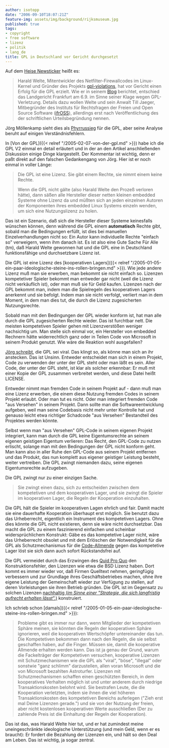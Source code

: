 ```yaml
---
author: isotopp
date: "2006-09-10T18:07:21Z"
feature-img: assets/img/background/rijksmuseum.jpg
published: true
tags:
- copyright
- free software
- lizenz
- politik
- lang_de
title: GPL in Deutschland vor Gericht durchgesetzt
---
```

Auf dem
[Heise Newsticker](http://www.heise.de/newsticker/meldung/77951) heißt es: 

>  Harald Welte, Mitentwickler des Netfilter-Firewallcodes im Linux-Kernel
> und Gründer des Projekts [gpl-violations](http://www.gpl-violations.org),
> hat vor Gericht einen Erfolg für die GPL erzielt. Wie er in seinem
> [Blog](http://gnumonks.org/~laforge/weblog/2006/09/07/#20060907-victory)
> berichtet, entschied das Landgericht Frankfurt am 6.9. im Sinne seiner
> Klage wegen GPL-Verletzung. Details dazu wollen Welte und sein Anwalt Till
> Jaeger, Mitbegründer des Instituts für Rechtsfragen der Freien und Open
> Source Software ([ifrOSS](http://www.ifross.org/)), allerdings erst nach
> Veröffentlichung des der schriftlichen Urteilsbegründung nennen.

Jörg Möllenkamp sieht dies als 
[Phyrrussieg](http://www.c0t0d0s0.org/index.php?url=archives/1989-GPL-vor-Gericht-durchgesetzt.html)
für die GPL, aber seine Analyse beruht auf einigen Verständnisfehlern.

In [Von der GPL]({{< relref "/2005-02-07-von-der-gpl.md" >}}) habe ich die
GPL V2 einmal en detail erläutert und in der an den Artikel anschließenden
Diskussion einige Dinge klargestellt. Der Kommentar ist wichtig, denn er
paßt direkt auf den falschen Gedankengang von Jörg. Hier ist er noch einmal
in voller Länge:

> Die GPL ist eine Lizenz. Sie gibt einem Rechte, sie nimmt einem keine Rechte.
> 
> Wenn die GPL nicht gälte (also Harald Welte den Prozeß verloren hätte), dann
> säßen alle Hersteller dieser netten kleinen embedded Systeme ohne Lizenz da
> und müßten sich an jeden einzelnen Autoren der Komponenten ihres embedded
> Linux Systems einzeln wenden, um sich eine Nutzungslizenz zu holen.

Das ist ein Szenario, daß sich die Hersteller dieser Systeme keinesfalls
wünschen können, denn während die GPL einem **automatisch** Rechte gibt,
sobald man die Bedingungen erfüllt, ist dies bei manuellen
Einzelverhandlungen nicht so: Ein Autor kann individuelle Rechte "einfach
so" verweigern, wenn ihm danach ist. Es ist also eine Gute Sache Für Alle
(tm), daß Harald Welte gewonnen hat und die GPL eine in Deutschland
funktionsfähige und durchsetzbare Lizenz ist.

Die GPL ist eine Lizenz des 
[kooperativen Lagers]({{< relref "/2005-01-05-ein-paar-ideologische-steine-ins-rollen-bringen.md" >}}). 
Wie jede andere Lizenz muß man sie erwerben, man bekommt sie nicht einfach
so. Lizenzen kompetetiver Spieler bekommt man entweder gar nicht (weil die
Lizenz nicht verkäuflich ist), oder man muß sie für Geld kaufen. Lizenzen
nach der GPL bekommt man, indem man die Spielregeln des kooperativen Lagers
anerkennt und sie befolgt. Indem man sie nicht verfolgt, verliert man in dem
Moment, in dem man dies tut, die durch die Lizenz zugesicherten
Nutzungsrechte.

Sobald man mit den Bedingungen der GPL wieder konform ist, hat man alle
durch die GPL zugesicherten Rechte wieder. Das ist furchtbar nett. Die
meisten kompetetiven Spieler gehen mit Lizenzverstößen weniger nachsichtig
um. Man stelle sich einmal vor, ein Hersteller von embedded Rechnern hätte
widerrechtlich ganz oder in Teilen Code von Microsoft in seinem Produkt
genutzt. Wie wäre die Reaktion wohl ausgefallen?

[Jörg schreibt](http://www.c0t0d0s0.org/index.php?url=archives/1989-GPL-vor-Gericht-durchgesetzt.html),
die GPL sei viral. Das klingt so, als könne man sich an ihr anstecken. Das
ist Unsinn. Entweder entscheidet man sich in einem Projekt, Code zu
verwenden der unter der GPL steht oder man läßt es sein. Aller Code, der
unter der GPL steht, ist klar als solcher erkennbar: Er muß mit einer Kopie
der GPL zusammen verbreitet werden, und diese Datei heißt LICENSE.

Entweder nimmt man fremden Code in seinem Projekt auf - dann muß man eine
Lizenz erwerben, die einem diese Nutzung fremden Codes in seinem Projekt
erlaubt. Oder man tut es nicht. Oder man integriert fremden Code "aus
Versehen" in seinem Projekt. Dann sollte man die Softwareentwicklung
aufgeben, weil man seine Codebasis nicht mehr unter Kontrolle hat und
genauso leicht etwa richtiger Schadcode "aus Versehen" Bestandteil des
Projektes werden könnte.

Selbst wenn man "aus Versehen" GPL-Code in seinem eigenen Projekt
integriert, kann man durch die GPL keine Eigentumsrechte an seinem eigenen
geistigen Eigentum verlieren: Das Recht, den GPL-Code zu nutzen erlischt,
solange man mit den Bedingungen der GPL nicht konform geht. Man kann also in
aller Ruhe den GPL-Code aus seinem Projekt entfernen und das Produkt, das
nun komplett aus eigener geistiger Leistung besteht, weiter vertreiben. Die
GPL zwingt niemanden dazu, seine eigenen Eigentumsrechte aufzugeben.

Die GPL zwingt nur zu einer einzigen Sache.  

> Sie zwingt einen dazu, sich zu entscheiden zwischen dem kompetetiven und
> dem kooperativen Lager, und sie zwingt die Spieler im kooperativen Lager,
> die Regeln der Kooperation einzuhalten.

Die GPL hält die Spieler im kooperativen Lagen ehrlich und fair. Damit macht
sie eine dauerhafte Kooperation überhaupt erst möglich. Sie benutzt dazu das
Urheberrecht, eigentlich ein Instrument des kompetetiven Lagers. Ohne dies
könnte die GPL nicht existieren, denn sie wäre nicht durchsetzbar. Das macht
die GPL zu einem faszinierend einfachen und scheinbar widersprüchlichem
Konstrukt: Gäbe es das kompetetive Lager nicht, wäre das Urheberrecht
obsolet und mit dem Erlöschen der Notwendigkeit für die GPL als
Schutzmechanismus für die
[Code-Allmende](http://de.wikipedia.org/wiki/Allmende) gegen das kompetetive
Lager löst sie sich dann auch sofort Rückstandsfrei auf.

Die GPL vermeidet durch das Erzwingen des 
[Quid Pro Quo](http://de.wikipedia.org/wiki/Quid_pro_quo) den
Konstruktionsfehler, den Lizenzen wie etwa die BSD Lizenz haben. Dort kommt
es immer wieder vor, daß Firmen Quelltext nehmen, geringfügig verbessern und
zur Grundlage ihres Geschäftsbetriebes machen, ohne ihre eigene Leistung der
Gemeinschaft  wieder zur Verfügung zu stellen, auf deren Vorleistungen sie
ihren Betrieb gründen. Die GPL ist im Gegensatz zu solchen Lizenzen
[nachhaltig (_im Sinne einer "Strategie, die sich langfristig aufrecht erhalten lässt"._)](http://de.wikipedia.org/wiki/Nachhaltigkeit)
konstruiert.

Ich schrieb schon 
[damals]({{< relref "/2005-01-05-ein-paar-ideologische-steine-ins-rollen-bringen.md" >}}):

> Probleme gibt es immer nur dann, wenn Mitglieder der kompetetiven Sphäre
> meinen, sie könnten die Regeln der kooperativen Sphäre ignorieren, weil
> die kooperativen Wertschöpfer untereinander das tun. Die Kompetetiven
> bekommen dann nach den Regeln, die sie selbst geschaffen haben, auf die
> Finger. Müssen sie, damit die kooperative Allmende erhalten werden kann.
> Das ist ja genau der Grund, warum die Fackelträger der Kompetetiven
> versuchen, kooperative Lizenzen mit Schutzmechanismen wie die GPL als
> "viral", "böse", "illegal" oder sonstwie "ganz schlimm" darzustellen,
> allen voran Microsoft und die von Microsoft bezahlten Astroturfer.
> Lizenzen mit Schutzmechanismen schaffen einen geschützten Bereich, in dem
> kooperatives Verhalten möglich ist und unter anderem durch niedrige
> Transaktionskosten belohnt wird. Sie bestrafen Leute, die die Kooperation
> verletzten, indem sie ihnen die viel höheren Transaktionskosten des
> kompetetiven Bereichs auferlegen ("Zieh erst mal Deine Lizenzen gerade.")
> und sie von der Nutzung der freien, aber nicht kostenlosen kooperativen
> Werte ausschließen (Der zu zahlende Preis ist die Einhaltung der Regeln
> der Kooperation).

Das ist das, was Harald Welte hier tut, und er hat zumindest meine
uneingeschränkte ideologische Unterstützung (und mein Geld, wenn er es
braucht): Er fordert die Bezahlung der Lizenzen ein, und hält so den Deal am
Leben. Das ist wichtig, ja sogar zentral.
